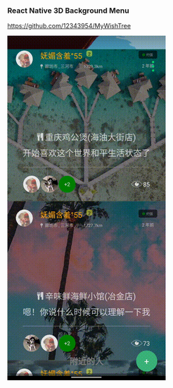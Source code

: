  ### React Native 3D Background Menu ###
 
 https://github.com/12343954/MyWishTree

![demo.gif](https://github.com/12343954/RN-3D-Menu/blob/master/demo.gif?raw=true)
